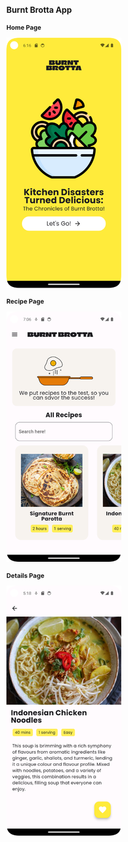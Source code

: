 ## Burnt Brotta App

### Home Page
<img src="home.png" width=300></img>

### Recipe Page
<img src="recipepage.png" width=300></img>

### Details Page
<img src="details.png" width=300></img>
